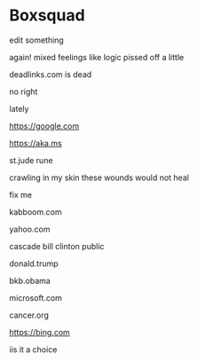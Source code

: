 # Boxsquad

edit something

again!
mixed feelings like logic
pissed off a little

deadlinks.com is dead

no right

lately

https://google.com

https://aka.ms

st.jude
rune

crawling in my skin
these wounds would not heal

fix me


kabboom.com

yahoo.com

cascade
bill clinton
public

donald.trump

bkb.obama

microsoft.com

cancer.org

https://bing.com

iis it a choice
